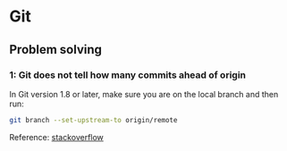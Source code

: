 # Git

## Problem solving

### 1: Git does not tell how many commits ahead of origin

In Git version 1.8 or later, make sure you are on the local branch and then run:

```bash
git branch --set-upstream-to origin/remote
```

Reference: [stackoverflow](http://stackoverflow.com/questions/5341077/git-doesnt-show-how-many-commits-ahead-of-origin-i-am-and-i-want-it-to)
